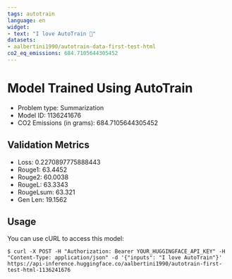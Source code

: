 ```yaml
---
tags: autotrain
language: en
widget:
- text: "I love AutoTrain 🤗"
datasets:
- aalbertini1990/autotrain-data-first-test-html
co2_eq_emissions: 684.7105644305452
---
```


# Model Trained Using AutoTrain

- Problem type: Summarization
- Model ID: 1136241676
- CO2 Emissions (in grams): 684.7105644305452

## Validation Metrics

- Loss: 0.2270897775888443
- Rouge1: 63.4452
- Rouge2: 60.0038
- RougeL: 63.3343
- RougeLsum: 63.321
- Gen Len: 19.1562

## Usage

You can use cURL to access this model:

```
$ curl -X POST -H "Authorization: Bearer YOUR_HUGGINGFACE_API_KEY" -H "Content-Type: application/json" -d '{"inputs": "I love AutoTrain"}' https://api-inference.huggingface.co/aalbertini1990/autotrain-first-test-html-1136241676
```